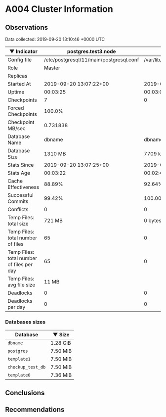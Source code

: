 # A004 Cluster Information #

## Observations ##
Data collected: 2019-09-20 13:10:46 +0000 UTC  

|&#9660;&nbsp;Indicator | postgres.test3.node | postgres.test1.node | postgres.test2.node |
|--------|-------|-------- |-------- |
|Config file |/etc/postgresql/11/main/postgresql.conf|/var/lib/postgresql/11/data1/postgresql.conf|/var/lib/postgresql/11/data2/postgresql.conf|
|Role |Master|<no value>|<no value>|
|Replicas ||<no value>|<no value>|
|Started At |2019-09-20&nbsp;13:07:22+00|2019-09-20 13:07:29+00|2019-09-20 13:07:34+00|
|Uptime |00:03:25|00:03:05|00:03:07|
|Checkpoints |7|0|0|
|Forced Checkpoints |100.0%|<no value>|<no value>|
|Checkpoint MB/sec |0.731838|<no value>|<no value>|
|Database Name |dbname|dbname|dbname|
|Database Size |1310&nbsp;MB|7709 kB|7701 kB|
|Stats Since |2019-09-20&nbsp;13:07:25+00|2019-09-20 13:07:53+00|2019-09-20 13:07:53+00|
|Stats Age |00:03:22|00:02:41|00:02:48|
|Cache Effectiveness |88.89%|92.64%|92.64%|
|Successful Commits |99.42%|100.00%|100.00%|
|Conflicts |0|0|0|
|Temp Files: total size |721&nbsp;MB|0 bytes|0 bytes|
|Temp Files: total number of files |65|0|0|
|Temp Files: total number of files per day |65|0|0|
|Temp Files: avg file size |11&nbsp;MB|<no value>|<no value>|
|Deadlocks |0|0|0|
|Deadlocks per day |0|0|0|


### Databases sizes ###

| Database | &#9660;&nbsp;Size |
|----------|--------|
| `dbname` | 1.28&nbsp;GiB |
| `postgres` | 7.50&nbsp;MiB |
| `template1` | 7.50&nbsp;MiB |
| `checkup_test_db` | 7.50&nbsp;MiB |
| `template0` | 7.36&nbsp;MiB |


## Conclusions ##


## Recommendations ##

